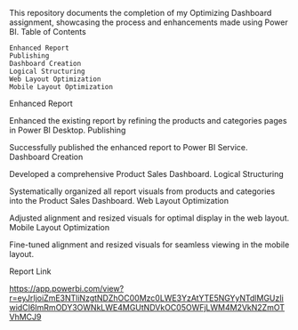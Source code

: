 This repository documents the completion of my Optimizing Dashboard assignment, showcasing the process and enhancements made using Power BI.
Table of Contents

    Enhanced Report
    Publishing
    Dashboard Creation
    Logical Structuring
    Web Layout Optimization
    Mobile Layout Optimization

Enhanced Report

Enhanced the existing report by refining the products and categories pages in Power BI Desktop.
Publishing

Successfully published the enhanced report to Power BI Service.
Dashboard Creation

Developed a comprehensive Product Sales Dashboard.
Logical Structuring

Systematically organized all report visuals from products and categories into the Product Sales Dashboard.
Web Layout Optimization

Adjusted alignment and resized visuals for optimal display in the web layout.
Mobile Layout Optimization

Fine-tuned alignment and resized visuals for seamless viewing in the mobile layout.

Report Link 

https://app.powerbi.com/view?r=eyJrIjoiZmE3NTliNzgtNDZhOC00Mzc0LWE3YzAtYTE5NGYyNTdlMGUzIiwidCI6ImRmODY3OWNkLWE4MGUtNDVkOC05OWFjLWM4M2VkN2ZmOTVhMCJ9
